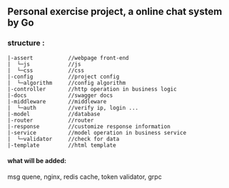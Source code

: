 ## Personal exercise project, a online chat system by Go



### structure :

```
|-assert           //webpage front-end 
|  └─js            //js
|  └─css           //css
|-config           //project config
|  └─algorithm     //config algorithm     
|-controller       //http operation in business logic 
|-docs             //swagger docs
|-middleware       //middleware
|  └─auth          //verify ip, login ...
|-model            //database
|-router           //router
|-response         //customize response information
|-service          //model operation in business service
|  └─validator     //check for data
|-template         //html template
```

#### what will be added:

msg quene, nginx, redis cache, token validator, grpc 
